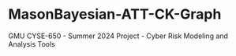 # MasonBayesian-ATT-CK-Graph
GMU CYSE-650 - Summer 2024 Project - Cyber Risk Modeling and Analysis Tools
